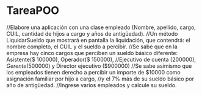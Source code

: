 # TareaPOO


//Elabore una aplicación con una clase empleado (Nombre, apellido, cargo, CUIL, cantidad de hijos a cargo y años de antigüedad).
//Un método LiquidarSueldo que mostrará en pantalla la liquidación, que contendrá: el nombre completo, el CUIL y el sueldo a percibir.
//Se sabe que en la empresa hay cinco cargos que perciben un sueldo básico diferente: Asistente($ 100000), Operador($ 150000),
//Ejecutivo de cuenta ($200000), Gerente($500000) y Director ejecutivo ($900000)
//Se sabe asimismo que los empleados tienen derecho a percibir un importe de $10000 como asignación familiar por hijo a cargo,
//y el 7% más de su sueldo básico por año de antigüedad.
//Ingrese varios empleados y calcule su sueldo.

